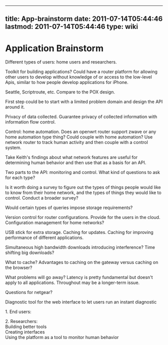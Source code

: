 
---
title: App-brainstorm
date: 2011-07-14T05:44:46
lastmod: 2011-07-14T05:44:46
type: wiki
---
Application Brainstorm
======================

Different types of users: home users and researchers.

Toolkit for building applications? Could have a router platform for
allowing other users to develop without knowledge of or access to the
low-level Apis, similar to how people develop applications for iPhone.

Seattle, Scriptroute, etc. Compare to the POX design.

First step could be to start with a limited problem domain and design
the API around it.

Privacy of data collected. Guarantee privacy of collected information
with information flow control.

Control: home automation. Does an openwrt router support zwave or any
home automation type thing? Could couple with home automation? Use
network router to track human activity and then couple with a control
system.

Take Keith's findings about what network features are useful for
determining human behavior and then use that as a basis for an API.

Two parts to the API: monitoring and control. What kind of questions to
ask for each type?

Is it worth doing a survey to figure out the types of things people
would like to know from their home network, and the types of things they
would like to control. Conduct a broader survey?

Would certain types of queries impose storage requirements?

Version control for router configurations. Provide for the users in the
cloud. Configuration management for home networks?

USB stick for extra storage. Caching for updates. Caching for improving
performance of different applications.

Simultaneous high bandwidth downloads introducing interference? Time
shifting big downloads?

What to cache? Advantages to caching on the gateway versus caching on
the browser?

What problems will go away? Latency is pretty fundamental but doesn't
apply to all applications. Throughout may be a longer-term issue.

Questions for netgear?

Diagnostic tool for the web interface to let users run an instant
diagnostic

1\. End users:

2\. Researchers:\
Building better tools\
Creating interfaces\
Using the platform as a tool to monitor human behavior
